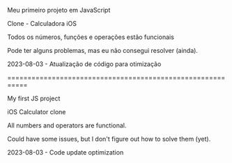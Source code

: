 Meu primeiro projeto em JavaScript

Clone - Calculadora iOS

Todos os números, funções e operações estão funcionais

Pode ter alguns problemas, mas eu não consegui resolver (ainda).

2023-08-03 - Atualização de código para otimização

===========================================================

My first JS project

iOS Calculator clone

All numbers and operators are functional.

Could have some issues, but I don't figure out how to solve them (yet).

2023-08-03 - Code update optimization